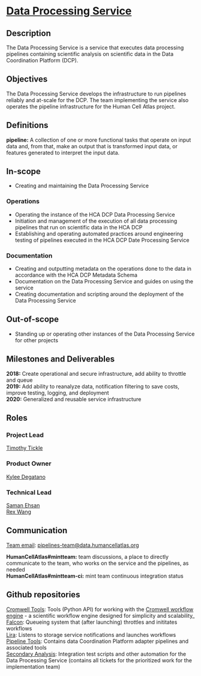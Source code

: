 # [Data Processing Service](mailto:pipelines-team@data.humancellatlas.org)

## Description

The Data Processing Service is a service that executes data processing pipelines containing scientific analysis on scientific data in the Data Coordination Platform (DCP).  

## Objectives

The Data Processing Service develops the infrastructure to run pipelines reliably and at-scale for the DCP. The team implementing the service also operates the pipeline infrastructure for the Human Cell Atlas project. 

## Definitions

__pipeline:__ A collection of one or more functional tasks that operate on input data and, from that, make an output that is transformed input data, or features generated to interpret the input data.

## In-scope

* Creating and maintaining the Data Processing Service  

### Operations

* Operating the instance of the HCA DCP Data Processing Service
* Initiation and management of the execution of all data processing pipelines that run on scientific data in the HCA DCP  
* Establishing and operating automated practices around engineering testing of pipelines executed in the HCA DCP Date Processing Service   

### Documentation

* Creating and outputting metadata on the operations done to the data in accordance with the HCA DCP Metadata Schema  
* Documentation on the Data Processing Service and guides on using the service  
* Creating documentation and scripting around the deployment of the Data Processing Service

## Out-of-scope

* Standing up or operating other instances of the Data Processing Service for other projects  

## Milestones and Deliverables

__2018:__ Create operational and secure infrastructure, add ability to throttle and queue  
__2019:__ Add ability to reanalyze data, notification filtering to save costs, improve testing, logging, and deployment  
__2020:__ Generalized and reusable service infrastructure  

## Roles

### Project Lead

[Timothy Tickle](mailto:ttickle@broadinstitute.org)  

### Product Owner

[Kylee Degatano](mailto:kdegatano@broadinstitute.org)  

### Technical Lead

[Saman Ehsan](mailto:sehsan@broadinstitute.org)  
[Rex Wang](mailto:chengche@broadinstitute.org)  

## Communication

[Team email](mailto:pipelines-team@data.humancellatlas.org): pipelines-team@data.humancellatlas.org 
 
__HumanCellAtlas#mintteam:__ team discussions, a place to directly communicate to the team, who works on the service and the pipelines, as needed  
__HumanCellAtlas#mintteam-ci:__ mint team continuous integration status  

## Github repositories

[Cromwell Tools](https://github.com/broadinstitute/cromwell-tools): Tools (Python API) for working with the [Cromwell workflow engine](https://github.com/broadinstitute/cromwell) - a scientific workflow engine designed for simplicity and scalability_  
[Falcon](https://github.com/HumanCellAtlas/falcon): Queueing system that (after launching) throttles and inititates workflows  
[Lira](https://github.com/HumanCellAtlas/lira): Listens to storage service notifications and launches workflows  
[Pipeline Tools](https://github.com/HumanCellAtlas/pipeline-tools): Contains data Coordination Platform adapter pipelines and associated tools  
[Secondary Analysis](https://github.com/HumanCellAtlas/secondary-analysis): Integration test scripts and other automation for the Data Processing Service (contains all tickets for the prioritized work for the implementation team)  
